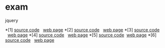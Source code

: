 # exam
jquery

*[1] [source code](./4-jquery.html)   [web page](https://jianhaoye.github.io/exam/4-jquery.html) 
*[2] [source code](./5-jquery.html)   [web page](https://jianhaoye.github.io/exam/5-jquery.html)
*[3] [source code](./6-jquery.html)   [web page](https://jianhaoye.github.io/exam/6-jquery.html)
*[4] [source code](./7-jquery.html)   [web page](https://jianhaoye.github.io/exam/7-jquery.html)
*[5] [source code](./9-jquery.html)   [web page](https://jianhaoye.github.io/exam/9-jquery.html)
*[6] [source code](./11-jquery.html)   [web page](https://jianhaoye.github.io/exam/11-jquery.html)
